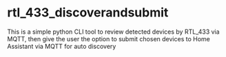 # rtl_433_discoverandsubmit
This is a simple python CLI tool to review detected devices by RTL_433 via MQTT, then give the user the option to submit chosen devices to Home Assistant via MQTT for auto discovery
